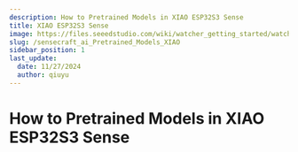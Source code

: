 ```yaml
---
description: How to Pretrained Models in XIAO ESP32S3 Sense
title: XIAO ESP32S3 Sense
image: https://files.seeedstudio.com/wiki/watcher_getting_started/watcherKS.png
slug: /sensecraft_ai_Pretrained_Models_XIAO
sidebar_position: 1
last_update:
  date: 11/27/2024
  author: qiuyu
---
```


# How to Pretrained Models in XIAO ESP32S3 Sense